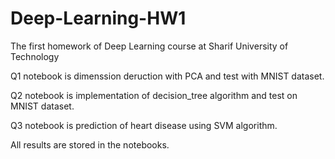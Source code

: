 # Deep-Learning-HW1
The first homework of Deep Learning course at Sharif University of Technology


Q1 notebook is dimenssion deruction with PCA and test with MNIST dataset.


Q2 notebook is implementation of decision_tree algorithm and test on MNIST dataset.


Q3 notebook is prediction of heart disease using SVM algorithm.


All results are stored in the notebooks.

